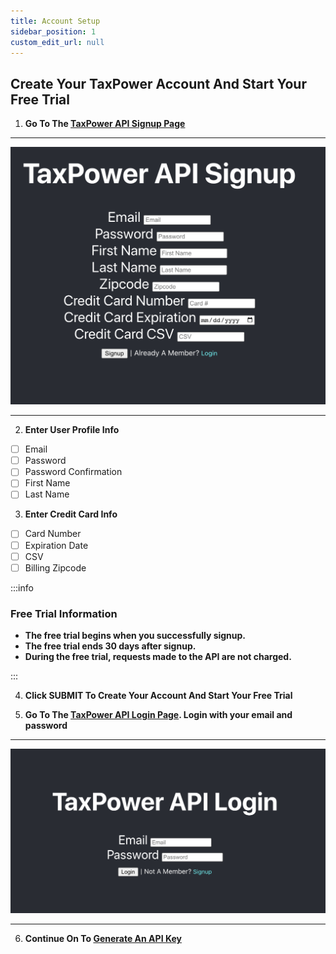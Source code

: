 ```yaml
---
title: Account Setup
sidebar_position: 1
custom_edit_url: null
---
```


## Create Your TaxPower Account And Start Your Free Trial



1. **Go To The [TaxPower API Signup Page](https://www.taxpower.com/signup)**

---

![TaxPower API Signup Page](../../static/img/signup.png)

---

2. **Enter User Profile Info**
 - [ ] Email
 - [ ] Password
 - [ ] Password Confirmation
 - [ ] First Name
 - [ ] Last Name
3. **Enter Credit Card Info** 
 - [ ] Card Number
 - [ ] Expiration Date
 - [ ] CSV
 - [ ] Billing Zipcode

:::info

### Free Trial Information

- **The free trial begins when you successfully signup.**
- **The free trial ends 30 days after signup.**
- **During the free trial, requests made to the API are not charged.**  


:::

4. **Click SUBMIT To Create Your Account And Start Your Free Trial**

5. **Go To The [TaxPower API Login Page](https://www.taxpower.com/login). Login with your email and password**

---

![TaxPower API Signup Login Page](../../static/img/login.png)

---

6. **Continue On To [Generate An API Key](generate-api-key.md)**

